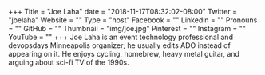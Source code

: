 +++
Title = "Joe Laha"
date = "2018-11-17T08:32:02-08:00"
Twitter = "joelaha"
Website = ""
Type = "host"
Facebook = ""
Linkedin = ""
Pronouns = ""
GitHub = ""
Thumbnail = "img/joe.jpg"
Pinterest = ""
Instagram = ""
YouTube = ""
+++
Joe Laha is an event technology professional and devopsdays Minneapolis organizer; he usually edits ADO instead of appearing on it. He enjoys cycling, homebrew, heavy metal guitar, and arguing about sci-fi TV of the 1990s.

